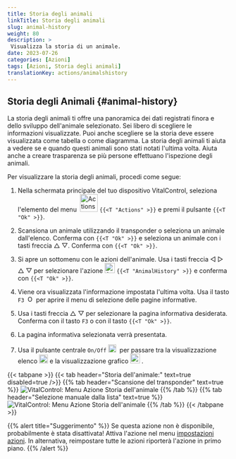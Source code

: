 ```yaml
---
title: Storia degli animali
linkTitle: Storia degli animali
slug: animal-history
weight: 80
description: >
 Visualizza la storia di un animale.
date: 2023-07-26
categories: [Azioni]
tags: [Azioni, Storia degli animali]
translationKey: actions/animalshistory
---
```


## Storia degli Animali {#animal-history}

La storia degli animali ti offre una panoramica dei dati registrati finora e dello sviluppo dell'animale selezionato. Sei libero di scegliere le informazioni visualizzate. Puoi anche scegliere se la storia deve essere visualizzata come tabella o come diagramma. La storia degli animali ti aiuta a vedere se e quando questi animali sono stati notati l'ultima volta. Aiuta anche a creare trasparenza se più persone effettuano l'ispezione degli animali.

Per visualizzare la storia degli animali, procedi come segue:

1. Nella schermata principale del tuo dispositivo VitalControl, seleziona l'elemento del menu &nbsp;<img src="/icons/actions.svg" width="40" align="bottom" alt="Actions" />  `{{<T "Actions" >}}` e premi il pulsante `{{<T "Ok" >}}`.

2. Scansiona un animale utilizzando il transponder o seleziona un animale dall'elenco. Conferma con `{{<T "Ok" >}}` e seleziona un animale con i tasti freccia △ ▽. Conferma con `{{<T "Ok" >}}`.

3. Si apre un sottomenu con le azioni dell'animale. Usa i tasti freccia ◁ ▷ △ ▽ per selezionare l'azione <img src="/icons/actions/history.svg" width="23" align="bottom" alt="Animal history" /> `{{<T "AnimalHistory" >}}` e conferma con `{{<T "Ok" >}}`.

4. Viene ora visualizzata l'informazione impostata l'ultima volta. Usa il tasto `F3` &nbsp;<img src="/icons/footer/open-popup.svg" width="15" align="bottom" alt="Open popup" /> per aprire il menu di selezione delle pagine informative.

5. Usa i tasti freccia △ ▽ per selezionare la pagina informativa desiderata. Conferma con il tasto `F3` o con il tasto `{{<T "Ok" >}}`.

6. La pagina informativa selezionata verrà presentata.

7. Usa il pulsante centrale `On/Off` <img src="/icons/footer/on-off.svg" width="18" align="bottom" alt="On/Off button" />&nbsp; per passare tra la visualizzazione elenco <img src="/icons/footer/list.svg" width="20" align="bottom" alt="Liste display" /> e la visualizzazione grafico <img src="/icons/footer/chart.svg" width="22" align="bottom" alt="Chart display" />&nbsp;.

{{< tabpane >}}
{{< tab header="Storia dell'animale:" text=true disabled=true />}}
{{% tab header="Scansione del transponder" text=true %}}
![VitalControl: Menu Azione Storia dell'animale](../images/animalhistory-scan.png "Storia dell'animale")
{{% /tab %}}
{{% tab header="Selezione manuale dalla lista" text=true %}}
![VitalControl: Menu Azione Storia dell'animale](../images/animalhistory.png "Storia dell'animale")
{{% /tab %}}
{{< /tabpane >}}

{{% alert title="Suggerimento" %}}
Se questa azione non è disponibile, probabilmente è stata disattivata! Attiva l'azione nel menu [impostazioni azioni](../settings/). In alternativa, reimpostare tutte le azioni riporterà l'azione in primo piano.
{{% /alert %}}
